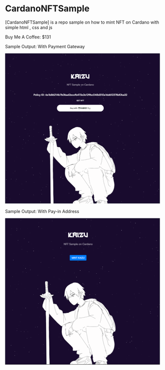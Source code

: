# CardanoNFTSample
[CardanoNFTSample] is a repo sample on how to mint NFT on Cardano with simple html , css and js

Buy Me A Coffee: $131

Sample Output: With Payment Gateway

![](assets/images/nmkr.PNG)

Sample Output: With Pay-in Address

![](assets/images/image.png)

